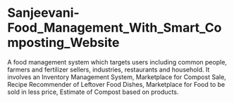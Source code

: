 # Sanjeevani-Food_Management_With_Smart_Composting_Website
A food management system which targets users including common people, farmers and fertilizer sellers, industries, restaurants and household. It involves an Inventory Management System, Marketplace for Compost Sale, Recipe Recommender of Leftover Food Dishes, Marketplace for Food to be sold in less price, Estimate of Compost based on products. 
